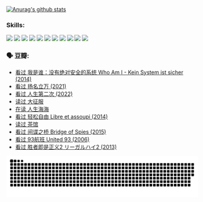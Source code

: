 
[![Anurag's github stats](https://github-readme-stats.vercel.app/api?username=w940853815)](https://github.com/anuraghazra/github-readme-stats)

### Skills:

<code><img height="32" src="https://cdn.jsdelivr.net/npm/simple-icons@v5/icons/python.svg"></code>
<code><img height="32" src="https://cdn.jsdelivr.net/npm/simple-icons@v5/icons/javascript.svg"></code>
<code><img height="32" src="https://cdn.jsdelivr.net/npm/simple-icons@v5/icons/django.svg"></code>
<code><img height="32" src="https://cdn.jsdelivr.net/npm/simple-icons@v5/icons/flask.svg"></code>
<code><img height="32" src="https://cdn.jsdelivr.net/npm/simple-icons@v5/icons/vuetify.svg"></code>
<code><img height="32" src="https://cdn.jsdelivr.net/npm/simple-icons@v5/icons/git.svg"></code>
<code><img height="32" src="https://cdn.jsdelivr.net/npm/simple-icons@v5/icons/docker.svg"></code>
<code><img height="32" src="https://cdn.jsdelivr.net/npm/simple-icons@v5/icons/postgresql.svg"></code>
<code><img height="32" src="https://cdn.jsdelivr.net/npm/simple-icons@v5/icons/elasticsearch.svg"></code>
<code><img height="32" src="https://cdn.jsdelivr.net/npm/simple-icons@v5/icons/macos.svg"></code>
<code><img height="32" src="https://cdn.jsdelivr.net/npm/simple-icons@v5/icons/linux.svg"></code>

### 🗣 豆瓣:

<!-- DOUBAN-ACTIVITIES:START -->
- [看过 我是谁：没有绝对安全的系统 Who Am I - Kein System ist sicher‎ (2014)](https://www.douban.com/people/136069238/status/3923354208/?_i=57433962)
- [看过 扬名立万‎ (2021)](https://www.douban.com/people/136069238/status/3922879395/?_i=57433962)
- [看过 人生第二次‎ (2022)](https://www.douban.com/people/136069238/status/3920843107/?_i=57433962)
- [读过 大征服](https://www.douban.com/people/136069238/status/3919014869/?_i=57433962)
- [在读 人生海海](https://www.douban.com/people/136069238/status/3918707175/?_i=57433962)
- [看过 轻松自由 Libre et assoupi‎ (2014)](https://www.douban.com/people/136069238/status/3916082199/?_i=57433962)
- [读过 茶馆](https://www.douban.com/people/136069238/status/3913739555/?_i=57433962)
- [看过 间谍之桥 Bridge of Spies‎ (2015)](https://www.douban.com/people/136069238/status/3911284776/?_i=57433962)
- [看过 93航班 United 93‎ (2006)](https://www.douban.com/people/136069238/status/3904915492/?_i=57433962)
- [看过 胜者即是正义2 リーガルハイ2‎ (2013)](https://www.douban.com/people/136069238/status/3904155690/?_i=57433962)
<!-- DOUBAN-ACTIVITIES:END -->


![Snake animation](https://raw.githubusercontent.com/w940853815/w940853815/output/github-contribution-grid-snake.svg)

<!--
**w940853815/w940853815** is a ✨ _special_ ✨ repository because its `README.md` (this file) appears on your GitHub profile.

Here are some ideas to get you started:

- 🔭 I’m currently working on ...
- 🌱 I’m currently learning ...
- 👯 I’m looking to collaborate on ...
- 🤔 I’m looking for help with ...
- 💬 Ask me about ...
- 📫 How to reach me: ...
- 😄 Pronouns: ...
- ⚡ Fun fact: ...
-->
